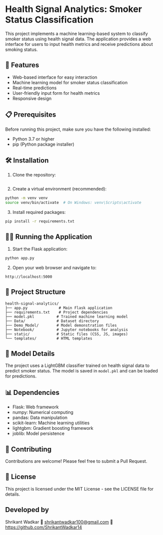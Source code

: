 # Health Signal Analytics: Smoker Status Classification

This project implements a machine learning-based system to classify smoker status using health signal data. The application provides a web interface for users to input health metrics and receive predictions about smoking status.

## 🚀 Features

- Web-based interface for easy interaction
- Machine learning model for smoker status classification
- Real-time predictions
- User-friendly input form for health metrics
- Responsive design

## 📋 Prerequisites

Before running this project, make sure you have the following installed:
- Python 3.7 or higher
- pip (Python package installer)

## 🛠️ Installation

1. Clone the repository:
```bash

```

2. Create a virtual environment (recommended):
```bash
python -m venv venv
source venv/bin/activate  # On Windows: venv\Scripts\activate
```

3. Install required packages:
```bash
pip install -r requirements.txt
```

## 🏃‍♂️ Running the Application

1. Start the Flask application:
```bash
python app.py
```

2. Open your web browser and navigate to:
```
http://localhost:5000
```

## 📁 Project Structure

```
health-signal-analytics/
├── app.py              # Main Flask application
├── requirements.txt    # Project dependencies
├── model.pkl          # Trained machine learning model
├── Data/              # Dataset directory
├── Demo_Model/        # Model demonstration files
├── Notebook/          # Jupyter notebooks for analysis
├── static/            # Static files (CSS, JS, images)
└── templates/         # HTML templates
```

## 🧪 Model Details

The project uses a LightGBM classifier trained on health signal data to predict smoker status. The model is saved in `model.pkl` and can be loaded for predictions.

## 📊 Dependencies

- Flask: Web framework
- numpy: Numerical computing
- pandas: Data manipulation
- scikit-learn: Machine learning utilities
- lightgbm: Gradient boosting framework
- joblib: Model persistence

## 🤝 Contributing

Contributions are welcome! Please feel free to submit a Pull Request.

## 📝 License

This project is licensed under the MIT License - see the LICENSE file for details.

## Developed by 
Shrikant Wadkar
📧 shrikantwadkar100@gmail.com
🔗 https://github.com/ShrikantWadkar14


